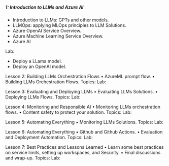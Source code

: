 ##### 1: Introduction to LLMs and Azure AI 

- Introduction to LLMs: GPTs and other models.
- LLMOps: applying MLOps principles to LLM Solutions.
- Azure OpenAI Service Overview.
- Azure Machine Learning Service Overview.
- Azure AI

Lab:
- Deploy a LLama model.
- Deploy an OpenAI model.

Lesson 2: Building LLMs Orchestration Flows
• AzureML prompt flow.
• Building LLMs Orchestration Flows. 
Topics:
Lab:

Lesson 3: Evaluating and Deploying LLMs
• Evaluating LLMs Solutions.
• Deploying LLMs Flows.
Topics:
Lab:

Lesson 4: Monitoring and Responsible AI 
• Monitoring LLMs orchestration flows.
• Content safety to protect your solution.
Topics:
Lab:

Lesson 5: Automating Everything
• Monitoring LLMs Solutions.
Topics:
Lab:

Lesson 6: Automating Everything
• Github and Github Actions.
• Evaluation and Deployment Automation.
Topics:
Lab:

Lesson 7: Best Practices and Lessons Learned
• Learn some best practices on service limits, setting up workspaces, and Security.
• Final discussions and wrap-up.
Topics:
Lab: